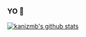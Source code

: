 ### YO :crab:

<!--
**kanizmb/kanizmb** is a ✨ _special_ ✨ repository because its `README.md` (this file) appears on your GitHub profile.

Here are some ideas to get you started:

- 🔭 I’m currently working on ...
- 🌱 I’m currently learning ...
- 👯 I’m looking to collaborate on ...
- 🤔 I’m looking for help with ...
- 💬 Ask me about ...
- 📫 How to reach me: ...
- 😄 Pronouns: ...
- ⚡ Fun fact: ...
-->

[![kanizmb's github stats](https://github-readme-stats.vercel.app/api?&hide=stars,contribs&username=kanizmb&count_private=true&show_icons=true&theme=vue&bg_color=deg,C9FFBF,FFAFBD)](https://github.com/anuraghazra/github-readme-stats)
